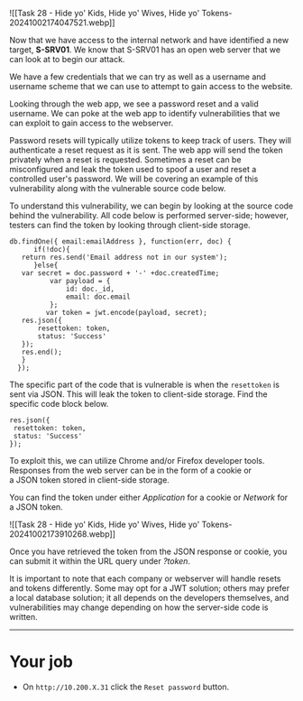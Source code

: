 
![[Task 28 - Hide yo' Kids, Hide yo' Wives, Hide yo' Tokens-20241002174047521.webp]]

Now that we have access to the internal network and have identified a new target, **S-SRV01**. We know that S-SRV01 has an open web server that we can look at to begin our attack.  

We have a few credentials that we can try as well as a username and username scheme that we can use to attempt to gain access to the website.  

Looking through the web app, we see a password reset and a valid username. We can poke at the web app to identify vulnerabilities that we can exploit to gain access to the webserver.

Password resets will typically utilize tokens to keep track of users. They will authenticate a reset request as it is sent. The web app will send the token privately when a reset is requested. Sometimes a reset can be misconfigured and leak the token used to spoof a user and reset a controlled user's password. We will be covering an example of this vulnerability along with the vulnerable source code below.  

To understand this vulnerability, we can begin by looking at the source code behind the vulnerability. All code below is performed server-side; however, testers can find the token by looking through client-side storage.  


```
db.findOne({ email:emailAddress }, function(err, doc) {  
      if(!doc){  
   return res.send('Email address not in our system');  
      }else{  
   var secret = doc.password + '-' +doc.createdTime;  
          var payload = {  
              id: doc._id,  
              email: doc.email  
          };  
         var token = jwt.encode(payload, secret);  
   res.json({  
       resettoken: token,  
       status: 'Success'  
   });  
   res.end();   
   }  
  });
```

The specific part of the code that is vulnerable is when the `resettoken` is sent via JSON. This will leak the token to client-side storage. Find the specific code block below.  

```
res.json({  
 resettoken: token,  
 status: 'Success'  
});
```

To exploit this, we can utilize Chrome and/or Firefox developer tools. Responses from the web server can be in the form of a cookie or a JSON token stored in client-side storage.

You can find the token under either _Application_ for a cookie or _Network_ for a JSON token.

![[Task 28 - Hide yo' Kids, Hide yo' Wives, Hide yo' Tokens-20241002173910268.webp]]

Once you have retrieved the token from the JSON response or cookie, you can submit it within the URL query under _?token_.  

It is important to note that each company or webserver will handle resets and tokens differently. Some may opt for a JWT solution; others may prefer a local database solution; it all depends on the developers themselves, and vulnerabilities may change depending on how the server-side code is written.


---

# Your job

- On `http://10.200.X.31` click the `Reset password` button.